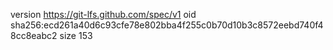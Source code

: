 version https://git-lfs.github.com/spec/v1
oid sha256:ecd261a40d6c93cfe78e802bba4f255c0b70d10b3c8572eebd740f48cc8eabc2
size 153
